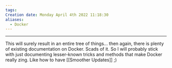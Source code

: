 ```yaml
---
tags: 
Creation date: Monday April 4th 2022 11:18:30
aliases:
  - Docker
---
```

---
This will surely result in an entire tree of things...  then again, there is plenty of existing documentation on Docker. Scads of it. So I will probably stick with just documenting lesser-known tricks and methods that make Docker really zing.  Like how to have [[Smoother Updates]] ;)